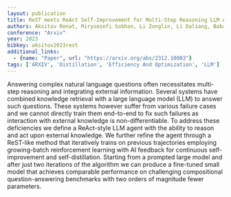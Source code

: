 ```yaml
---
layout: publication
title: ReST meets ReAct Self-Improvement for Multi-Step Reasoning LLM Agent
authors: Aksitov Renat, Miryoosefi Sobhan, Li Zonglin, Li Daliang, Babayan Sheila, Kopparapu Kavya, Fisher Zachary, Guo Ruiqi, Prakash Sushant, Srinivasan Pranesh, Zaheer Manzil, Yu Felix, Kumar Sanjiv
conference: "Arxiv"
year: 2023
bibkey: aksitov2023rest
additional_links:
  - {name: "Paper", url: "https://arxiv.org/abs/2312.10003"}
tags: ['ARXIV', 'Distillation', 'Efficiency And Optimization', 'LLM']
---
```

Answering complex natural language questions often necessitates multi-step reasoning and integrating external information. Several systems have combined knowledge retrieval with a large language model (LLM) to answer such questions. These systems however suffer from various failure cases and we cannot directly train them end-to-end to fix such failures as interaction with external knowledge is non-differentiable. To address these deficiencies we define a ReAct-style LLM agent with the ability to reason and act upon external knowledge. We further refine the agent through a ReST-like method that iteratively trains on previous trajectories employing growing-batch reinforcement learning with AI feedback for continuous self-improvement and self-distillation. Starting from a prompted large model and after just two iterations of the algorithm we can produce a fine-tuned small model that achieves comparable performance on challenging compositional question-answering benchmarks with two orders of magnitude fewer parameters.
